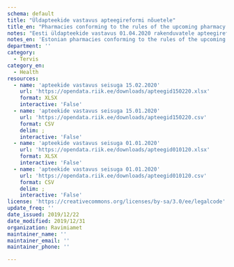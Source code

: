 ```yaml
---
schema: default
title: "Üldapteekide vastavus apteegireformi nõuetele"
title_en: "Pharmacies conforming to the rules of the upcoming pharmacy reform"
notes: "Eesti üldapteekide vastavus 01.04.2020 rakenduvatele apteegireformi nõuetele."
notes_en: 'Estonian pharmacies conforming to the rules of the upcoming pharmacy reform which takes action on 01.04.2020.'
department: ''
category:
  - Tervis
category_en:
  - Health
resources:
  - name: 'apteekide vastavus seisuga 15.02.2020'
    url: 'https://opendata.riik.ee/downloads/apteegid150220.xlsx'
    format: XLSX
    interactive: 'False'
  - name: 'apteekide vastavus seisuga 15.01.2020'
    url: 'https://opendata.riik.ee/downloads/apteegid150220.csv'
    format: CSV
    delim: ;
    interactive: 'False'
  - name: 'apteekide vastavus seisuga 01.01.2020'
    url: 'https://opendata.riik.ee/downloads/apteegid010120.xlsx'
    format: XLSX
    interactive: 'False'
  - name: 'apteekide vastavus seisuga 01.01.2020'
    url: 'https://opendata.riik.ee/downloads/apteegid010120.csv'
    format: CSV
    delim: ;
    interactive: 'False'
license: 'https://creativecommons.org/licenses/by-sa/3.0/ee/legalcode'
update_freq: ''
date_issued: 2019/12/22
date_modified: 2019/12/31
organization: Ravimiamet
maintainer_name: ''
maintainer_email: ''
maintainer_phone: ''

---
```

